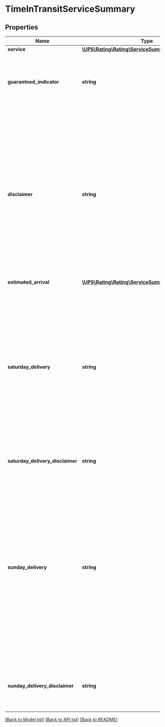# TimeInTransitServiceSummary

## Properties
Name | Type | Description | Notes
------------ | ------------- | ------------- | -------------
**service** | [**\UPS\Rating\Rating\ServiceSummaryService**](ServiceSummaryService.md) |  | 
**guaranteed_indicator** | **string** | Empty Tag. Indicates whether the service will be guaranteed or not.  Required for International Requests. | [optional] 
**disclaimer** | **string** | The Disclaimer is provided based upon the origin and destination country or territory codes provided in the request document. The disclaimer is returned as a conditional statement to the validity of the service being guaranteed. The possible disclaimers that can be returned are available in the Service Guaranteed Disclaimers table. | [optional] 
**estimated_arrival** | [**\UPS\Rating\Rating\ServiceSummaryEstimatedArrival**](ServiceSummaryEstimatedArrival.md) |  | 
**saturday_delivery** | **string** | Saturday delivery information for a service. Values are1 - Saturday Delivery Available with additional charges 0 - Saturday Delivery not available or no additional charge, please check Delivery Date to confirm if the Delivery will be SaturdayPlease see Saturday Delivery business rules section for more information. | [optional] 
**saturday_delivery_disclaimer** | **string** | Saturday delivery disclaimer message. | [optional] 
**sunday_delivery** | **string** | Sunday delivery information for a service. Values are1 - Sunday Delivery Available with additional charges 0 - Sunday Delivery not available or no additional charge, please check Delivery Date to confirm if the Delivery will be SundayPlease see Saturday Delivery business rules section for more information.  Applies only if SubVersion is greater than or equal to 2007 | [optional] 
**sunday_delivery_disclaimer** | **string** | Sunday delivery disclaimer message.  Applies only if SubVersion is greater than or equal to 2007 | [optional] 

[[Back to Model list]](../../README.md#documentation-for-models) [[Back to API list]](../../README.md#documentation-for-api-endpoints) [[Back to README]](../../README.md)

